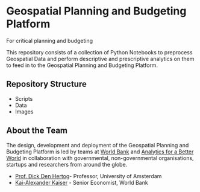 # Geospatial Planning and Budgeting Platform

For critical planning and budgeting 

This repository consists of a collection of Python Notebooks to preprocess Geospatial Data and perform descriptive and prescriptive analytics on them to feed in to the Geospatial Planning and Budgeting Platform.

## Repository Structure

- Scripts
- Data
- Images


## About the Team
The design, development and deployment of the Geospatial Planning and Budgeting Platform is led by teams at [World Bank](https://www.worldbank.org/en/home) and [Analytics for a Better World](https://analyticsbw.org) in collaboration with governmental, non-governmental organisations, startups and researchers from around the globe.

- [Prof. Dick Den Hertog](https://www.uva.nl/profiel/h/e/d.denhertog/d.den-hertog.html)- Professor, University of Amsterdam
- [Kai-Alexander Kaiser](https://live.worldbank.org/experts/kai-alexander-kaiser) - Senior Economist, World Bank









